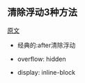 ## 清除浮动3种方法
[原文](http://www.w3cplus.com/solution/clearfloat/clearfloat.html)

- 经典的:after清除浮动

- overflow: hidden

- display: inline-block
